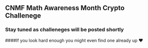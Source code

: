 ## CNMF Math Awareness Month Crypto Challenege

### Stay tuned as challeneges will be posted shortly

####If you look hard enough you might even find one already up ❤️
